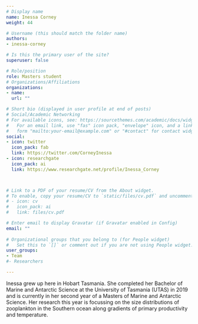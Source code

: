 ```yaml
---
# Display name
name: Inessa Corney
weight: 44

# Username (this should match the folder name)
authors:
- inessa-corney

# Is this the primary user of the site?
superuser: false

# Role/position
role: Masters student
# Organizations/Affiliations
organizations:
- name: 
  url: ""

# Short bio (displayed in user profile at end of posts)
# Social/Academic Networking
# For available icons, see: https://sourcethemes.com/academic/docs/widgets/#icons
#   For an email link, use "fas" icon pack, "envelope" icon, and a link in the
#   form "mailto:your-email@example.com" or "#contact" for contact widget.
social:
- icon: twitter
  icon_pack: fab
  link: https://twitter.com/CorneyInessa
- icon: researchgate
  icon_pack: ai
  link: https://www.researchgate.net/profile/Inessa_Corney



# Link to a PDF of your resume/CV from the About widget.
# To enable, copy your resume/CV to `static/files/cv.pdf` and uncomment the lines below.  
# - icon: cv
#   icon_pack: ai
#   link: files/cv.pdf

# Enter email to display Gravatar (if Gravatar enabled in Config)
email: ""
  
# Organizational groups that you belong to (for People widget)
#   Set this to `[]` or comment out if you are not using People widget.  
user_groups:
- Team
#- Researchers

---
```


Inessa grew up here in Hobart Tasmania. She completed her Bachelor of Marine and Antarctic Science at the University of Tasmania (UTAS) in 2019 and is currently in her second year of a Masters of Marine and Antarctic Science. Her research this year is focussing on the size distributions of zooplankton in the Southern ocean along gradients of primary productivity and temperature.
